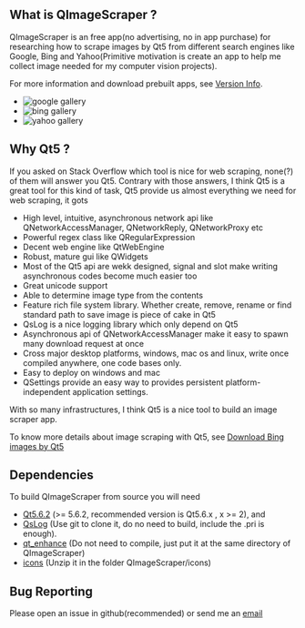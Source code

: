 What is QImageScraper ?
------------

QImageScraper is an free app(no advertising, no in app purchase) for researching how to scrape images 
by Qt5 from different search engines like Google, Bing and Yahoo(Primitive motivation is create an app 
to help me collect image needed for my computer vision projects).

For more information and download prebuilt apps, see [Version Info](https://github.com/stereomatchingkiss/QImageScraper/blob/master/VERSION_INFO.md).

- ![google gallery](
https://s15.postimg.org/5sqfv402j/gallery_0.jpg
)
- ![bing gallery](
https://s15.postimg.org/6jj60w2fv/gallery_1.jpg
)
- ![yahoo gallery](
https://s15.postimg.org/5vabhy3q3/gallery_2.jpg
)

Why Qt5 ?
------------

If you asked on Stack Overflow which tool is nice for web scraping, none(?) of them will answer you Qt5.
Contrary with those answers, I think Qt5 is a great tool for this kind of task, Qt5 provide us 
almost everything we need for web scraping, it gots

- High level, intuitive, asynchronous network api like QNetworkAccessManager, QNetworkReply, QNetworkProxy etc
- Powerful regex class like QRegularExpression
- Decent web engine like QtWebEngine
- Robust, mature gui like QWidgets
- Most of the Qt5 api are wekk designed, signal and slot make writing asynchronous codes become much easier too
- Great unicode support
- Able to determine image type from the contents
- Feature rich file system library. Whether create, remove, rename or find standard path to save image is piece of cake in Qt5
- QsLog is a nice logging library which only depend on Qt5
- Asynchronous api of QNetworkAccessManager make it easy to spawn many download request at once
- Cross major desktop platforms, windows, mac os and linux, write once compiled anywhere, one code bases only.
- Easy to deploy on windows and mac
- QSettings provide an easy way to provides persistent platform-independent application settings.

With so many infrastructures, I think Qt5 is a nice tool to build an image scraper app.

To know more details about image scraping with Qt5, see
[Download Bing images by Qt5](http://qtandopencv.blogspot.my/2017/05/scrape-bing-images-by-qwebengine.html) 

Dependencies
------------

To build QImageScraper from source you will need
- [Qt5.6.2](https://www.qt.io/download-open-source/) (>= 5.6.2, recommended version is Qt5.6.x , x >= 2), and
- [QsLog](https://bitbucket.org/codeimproved/qslog) (Use git to clone it, do no need to build, include the .pri is enough).
- [qt_enhance](https://github.com/stereomatchingkiss/qt_enhance) (Do not need to compile, just put it at the same directory of QImageScraper)
- [icons](https://www.dropbox.com/s/lrtu3abv90d4j3f/icons.7z?dl=0) (Unzip it in the folder QImageScraper/icons)

Bug Reporting
-------------

Please open an issue in github(recommended) or send me an [email](thamngapwei@gmail.com)
